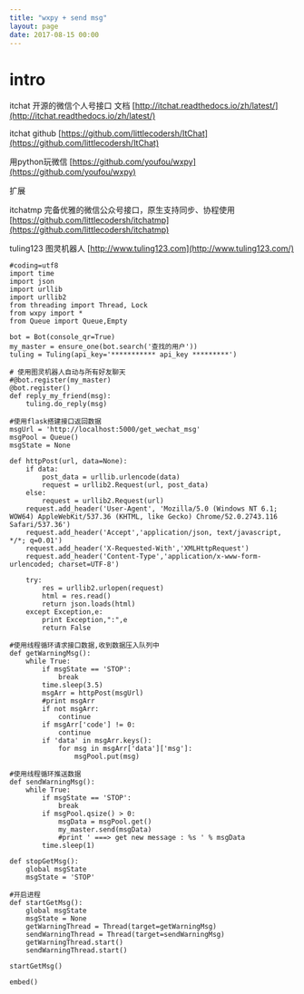 ```yaml
---
title: "wxpy + send msg"
layout: page
date: 2017-08-15 00:00
---
```


# intro

itchat 开源的微信个人号接口  文档 [http://itchat.readthedocs.io/zh/latest/](http://itchat.readthedocs.io/zh/latest/)

itchat github [https://github.com/littlecodersh/ItChat](https://github.com/littlecodersh/ItChat)

用python玩微信 [https://github.com/youfou/wxpy](https://github.com/youfou/wxpy)

扩展

itchatmp 完备优雅的微信公众号接口，原生支持同步、协程使用 [https://github.com/littlecodersh/itchatmp](https://github.com/littlecodersh/itchatmp)

tuling123 图灵机器人 [http://www.tuling123.com](http://www.tuling123.com/)

```
#coding=utf8
import time
import json
import urllib
import urllib2
from threading import Thread, Lock
from wxpy import *
from Queue import Queue,Empty

bot = Bot(console_qr=True)
my_master = ensure_one(bot.search('查找的用户'))
tuling = Tuling(api_key='*********** api_key *********')

# 使用图灵机器人自动与所有好友聊天
#@bot.register(my_master)
@bot.register()
def reply_my_friend(msg):
    tuling.do_reply(msg)

#使用flask搭建接口返回数据
msgUrl = 'http://localhost:5000/get_wechat_msg'
msgPool = Queue()
msgState = None

def httpPost(url, data=None):
    if data:
        post_data = urllib.urlencode(data)
        request = urllib2.Request(url, post_data)
    else:
        request = urllib2.Request(url)
    request.add_header('User-Agent', 'Mozilla/5.0 (Windows NT 6.1; WOW64) AppleWebKit/537.36 (KHTML, like Gecko) Chrome/52.0.2743.116 Safari/537.36')
    request.add_header('Accept','application/json, text/javascript, */*; q=0.01')
    request.add_header('X-Requested-With','XMLHttpRequest')
    request.add_header('Content-Type','application/x-www-form-urlencoded; charset=UTF-8')

    try:
        res = urllib2.urlopen(request)
        html = res.read()
        return json.loads(html)
    except Exception,e:
        print Exception,":",e
        return False

#使用线程循环请求接口数据,收到数据压入队列中
def getWarningMsg():
    while True:
        if msgState == 'STOP':
            break
        time.sleep(3.5)
        msgArr = httpPost(msgUrl)
        #print msgArr
        if not msgArr:
            continue
        if msgArr['code'] != 0:
            continue
        if 'data' in msgArr.keys():
            for msg in msgArr['data']['msg']:
                msgPool.put(msg)

#使用线程循环推送数据
def sendWarningMsg():
    while True:
        if msgState == 'STOP':
            break
        if msgPool.qsize() > 0:
            msgData = msgPool.get()
            my_master.send(msgData)
            #print ' ===> get new message : %s ' % msgData
        time.sleep(1)

def stopGetMsg():
    global msgState
    msgState = 'STOP'

#开启进程
def startGetMsg():
    global msgState
    msgState = None
    getWarningThread = Thread(target=getWarningMsg)
    sendWarningThread = Thread(target=sendWarningMsg)
    getWarningThread.start()
    sendWarningThread.start()

startGetMsg()

embed()
```